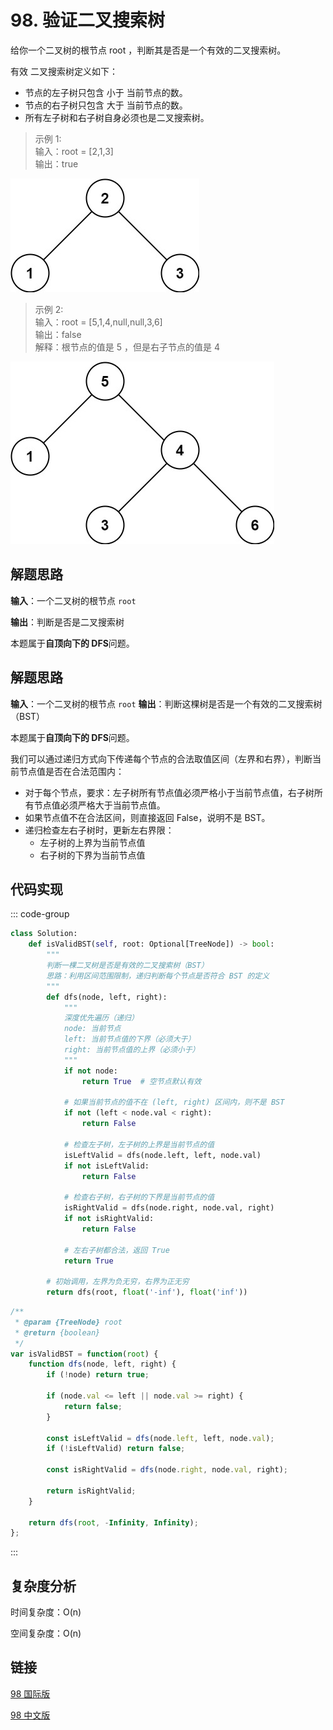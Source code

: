 # 98. 验证二叉搜索树 <Badge type="warning" text="Medium" />

给你一个二叉树的根节点 root ，判断其是否是一个有效的二叉搜索树。

有效 二叉搜索树定义如下：

* 节点的左子树只包含 小于 当前节点的数。
* 节点的右子树只包含 大于 当前节点的数。
* 所有左子树和右子树自身必须也是二叉搜索树。

>示例 1:  
输入：root = [2,1,3]  
输出：true

![98-1](./assets/98-1.png)

>示例 2:  
输入：root = [5,1,4,null,null,3,6]  
输出：false  
解释：根节点的值是 5 ，但是右子节点的值是 4   

![98-2](./assets/98-2.png)


## 解题思路

**输入**：一个二叉树的根节点 `root`

**输出**：判断是否是二叉搜索树

本题属于**自顶向下的 DFS**问题。

## 解题思路

**输入**：一个二叉树的根节点 `root`
**输出**：判断这棵树是否是一个有效的二叉搜索树（BST）

本题属于**自顶向下的 DFS**问题。

我们可以通过递归方式向下传递每个节点的合法取值区间（左界和右界），判断当前节点值是否在合法范围内：

* 对于每个节点，要求：左子树所有节点值必须严格小于当前节点值，右子树所有节点值必须严格大于当前节点值。
* 如果节点值不在合法区间，则直接返回 False，说明不是 BST。
* 递归检查左右子树时，更新左右界限：
  * 左子树的上界为当前节点值
  * 右子树的下界为当前节点值


## 代码实现

::: code-group

```python
class Solution:
    def isValidBST(self, root: Optional[TreeNode]) -> bool:
        """
        判断一棵二叉树是否是有效的二叉搜索树（BST）
        思路：利用区间范围限制，递归判断每个节点是否符合 BST 的定义
        """
        def dfs(node, left, right):
            """
            深度优先遍历（递归）
            node: 当前节点
            left: 当前节点值的下界（必须大于）
            right: 当前节点值的上界（必须小于）
            """
            if not node:
                return True  # 空节点默认有效

            # 如果当前节点的值不在 (left, right) 区间内，则不是 BST
            if not (left < node.val < right):
                return False

            # 检查左子树，左子树的上界是当前节点的值
            isLeftValid = dfs(node.left, left, node.val)
            if not isLeftValid:
                return False

            # 检查右子树，右子树的下界是当前节点的值
            isRightValid = dfs(node.right, node.val, right)
            if not isRightValid:
                return False

            # 左右子树都合法，返回 True
            return True
        
        # 初始调用，左界为负无穷，右界为正无穷
        return dfs(root, float('-inf'), float('inf'))
```

```javascript
/**
 * @param {TreeNode} root
 * @return {boolean}
 */
var isValidBST = function(root) {
    function dfs(node, left, right) {
        if (!node) return true;

        if (node.val <= left || node.val >= right) {
            return false;
        }

        const isLeftValid = dfs(node.left, left, node.val);
        if (!isLeftValid) return false;

        const isRightValid = dfs(node.right, node.val, right);

        return isRightValid;
    }

    return dfs(root, -Infinity, Infinity);
};
```

:::

## 复杂度分析

时间复杂度：O(n)

空间复杂度：O(n)

## 链接

[98 国际版](https://leetcode.com/problems/validate-binary-search-tree/description/)

[98 中文版](https://leetcode.cn/problems/validate-binary-search-tree/description/)
